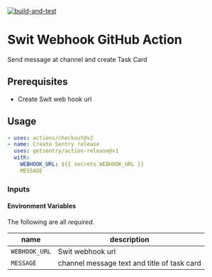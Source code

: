 [![build-and-test](https://github.com/Swit-ChristianKim/swit-webhook/actions/workflows/test.yml/badge.svg)](https://github.com/Swit-ChristianKim/swit-webhook/actions/workflows/test.yml)

# Swit Webhook GitHub Action

Send message at channel and create Task Card

## Prerequisites
- Create Swit web hook url

## Usage

```yaml
- uses: actions/checkout@v2
- name: Create Sentry release
  uses: getsentry/action-release@v1
  with:
    WEBHOOK_URL: ${{ secrets.WEBHOOK_URL }}
    MESSAGE
```

### Inputs
#### Environment Variables
The following are all _required_.

|name|description|
|---|---|
|`WEBHOOK_URL`| Swit webhook url|
|`MESSAGE`| channel message text and title of task card |
